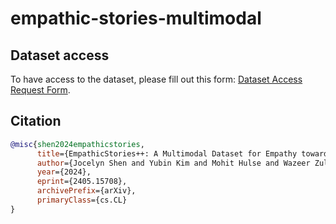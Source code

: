 # empathic-stories-multimodal

## Dataset access

To have access to the dataset, please fill out this form: [Dataset Access Request Form](https://forms.gle/JfoLfiyeto7Zt9V86).

## Citation

```bibtex
@misc{shen2024empathicstories,
      title={EmpathicStories++: A Multimodal Dataset for Empathy towards Personal Experiences}, 
      author={Jocelyn Shen and Yubin Kim and Mohit Hulse and Wazeer Zulfikar and Sharifa Alghowinem and Cynthia Breazeal and Hae Won Park},
      year={2024},
      eprint={2405.15708},
      archivePrefix={arXiv},
      primaryClass={cs.CL}
}
```
